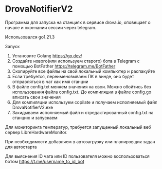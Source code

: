 # DrovaNotifierV2
Программа для запуска на станциях в сервисе drova.io, оповещает о начале и окончании сессии через telegram. 

Использовался go1.21.3

Запуск

1. Установите Golang https://go.dev/
2. Создайте нового(или используем старого) бота в Telegram с помощью BotFather https://telegram.me/BotFather
3. Скопируйте все файлы на свой локальный компьютер и распакуйте
4. Если требуется, переименовываем ПК в винде, оно будет отправляться в чат как имя станции
5. В файле config.txt меняем значения на свои. Можно обойтись без использования файла config.txt. До компиляции в файле config.go  вписать свои значения
6. Для компиляции используем copilate и получаем исполняемый файл DrovaNotifierV2.exe
7. Закидываем исполняемый файл и отредактированный config.txt на станцию и запускаем

Для мониторинга температур, требуется запущенный локальный веб сервер LibreHardwareMonitor.

При необходимости добавляем в автозагрузку или планировщик задач для автостарта

Для выяснения ID чата или ID пользователя можно воспользоваться ботом https://t.me/username_to_id_bot
